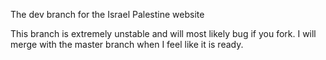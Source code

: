The dev branch for the Israel Palestine website

This branch is extremely unstable and will most likely bug if you fork. I will merge with the master branch when I feel like it is ready.
